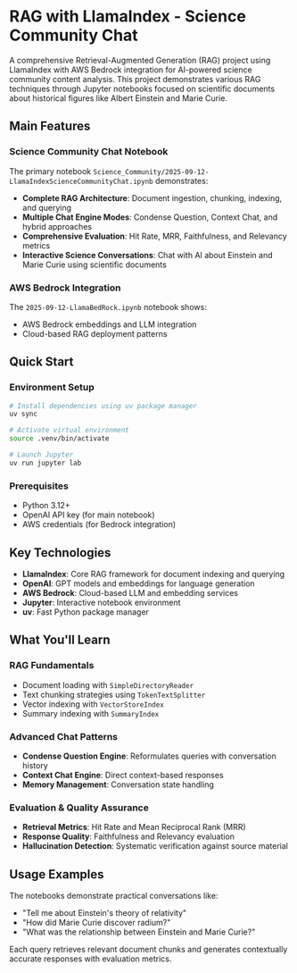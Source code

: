 # RAG with LlamaIndex - Science Community Chat

A comprehensive Retrieval-Augmented Generation (RAG) project using LlamaIndex with AWS Bedrock integration for AI-powered science community content analysis. This project demonstrates various RAG techniques through Jupyter notebooks focused on scientific documents about historical figures like Albert Einstein and Marie Curie.

## Main Features

### Science Community Chat Notebook
The primary notebook `Science_Community/2025-09-12-LlamaIndexScienceCommunityChat.ipynb` demonstrates:

- **Complete RAG Architecture**: Document ingestion, chunking, indexing, and querying
- **Multiple Chat Engine Modes**: Condense Question, Context Chat, and hybrid approaches
- **Comprehensive Evaluation**: Hit Rate, MRR, Faithfulness, and Relevancy metrics
- **Interactive Science Conversations**: Chat with AI about Einstein and Marie Curie using scientific documents

### AWS Bedrock Integration
The `2025-09-12-LlamaBedRock.ipynb` notebook shows:
- AWS Bedrock embeddings and LLM integration
- Cloud-based RAG deployment patterns

## Quick Start

### Environment Setup
```bash
# Install dependencies using uv package manager
uv sync

# Activate virtual environment
source .venv/bin/activate

# Launch Jupyter
uv run jupyter lab
```

### Prerequisites
- Python 3.12+
- OpenAI API key (for main notebook)
- AWS credentials (for Bedrock integration)


## Key Technologies

- **LlamaIndex**: Core RAG framework for document indexing and querying
- **OpenAI**: GPT models and embeddings for language generation
- **AWS Bedrock**: Cloud-based LLM and embedding services
- **Jupyter**: Interactive notebook environment
- **uv**: Fast Python package manager

## What You'll Learn

### RAG Fundamentals
- Document loading with `SimpleDirectoryReader`
- Text chunking strategies using `TokenTextSplitter`
- Vector indexing with `VectorStoreIndex`
- Summary indexing with `SummaryIndex`

### Advanced Chat Patterns
- **Condense Question Engine**: Reformulates queries with conversation history
- **Context Chat Engine**: Direct context-based responses
- **Memory Management**: Conversation state handling

### Evaluation & Quality Assurance
- **Retrieval Metrics**: Hit Rate and Mean Reciprocal Rank (MRR)
- **Response Quality**: Faithfulness and Relevancy evaluation
- **Hallucination Detection**: Systematic verification against source material

## Usage Examples

The notebooks demonstrate practical conversations like:
- "Tell me about Einstein's theory of relativity"
- "How did Marie Curie discover radium?"
- "What was the relationship between Einstein and Marie Curie?"

Each query retrieves relevant document chunks and generates contextually accurate responses with evaluation metrics.